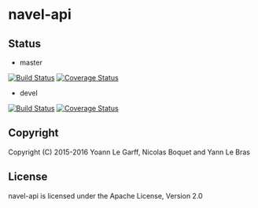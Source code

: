 navel-api
=========

Status
------

- master

[![Build Status](https://travis-ci.org/Navel-IT/navel-api.svg?branch=master)](https://travis-ci.org/Navel-IT/navel-api?branch=master)
[![Coverage Status](https://coveralls.io/repos/github/Navel-IT/navel-api/badge.svg?branch=master)](https://coveralls.io/github/Navel-IT/navel-api?branch=master)

- devel

[![Build Status](https://travis-ci.org/Navel-IT/navel-api.svg?branch=devel)](https://travis-ci.org/Navel-IT/navel-api?branch=devel)
[![Coverage Status](https://coveralls.io/repos/github/Navel-IT/navel-api/badge.svg?branch=devel)](https://coveralls.io/github/Navel-IT/navel-api?branch=devel)

Copyright
---------

Copyright (C) 2015-2016 Yoann Le Garff, Nicolas Boquet and Yann Le Bras

License
-------

navel-api is licensed under the Apache License, Version 2.0
